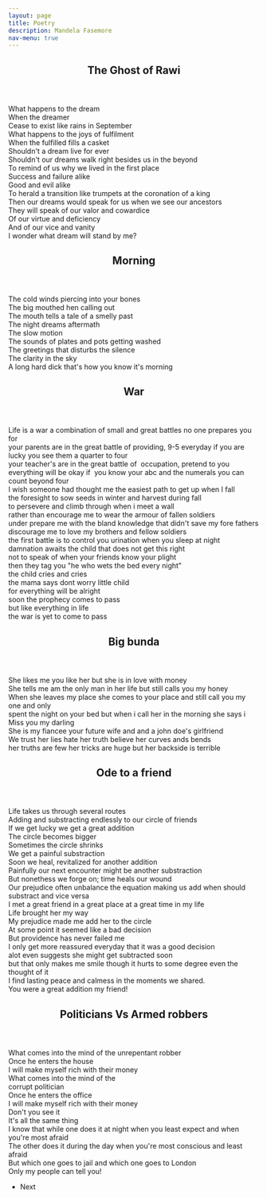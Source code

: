 ```yaml
---
layout: page
title: Poetry
description: Mandela Fasemore
nav-menu: true
---
```


<!-- Main -->
<div id="main" class="alt">

<!-- One -->
<section id="one">
	<div class="inner">
		<div class="row current" data-index="1">
			<div class="6u 12u$(small)">
				<header class="major">
					<h1>The Ghost of Rawi</h1>
				</header>
				<p>
					What happens to the dream <br>
					When the dreamer<br>
					Cease to exist like rains in September<br>
					What happens to the joys of fulfilment<br>
					When the fulfilled fills a casket <br>
					Shouldn't a dream live for ever<br>
					Shouldn't our dreams walk right besides us in the beyond <br>
					To remind of us why we lived in the first place<br>
					Success and failure alike<br>
					Good and evil alike<br>
					To herald a transition like trumpets at the coronation of a king<br>
					Then our dreams would speak for us when we see our ancestors<br> 
					They will speak of our valor and cowardice <br>
					Of our virtue and deficiency <br> 
					And of our vice and vanity <br>
					I wonder what dream will stand by me?
				</p>
			</div>
			<div class="6u 12u$(small)">
				<header class="major">
					<h1>Morning</h1>
				</header>
				<p>
					The cold winds piercing into your bones<br>
					The big mouthed hen calling out<br>
					The mouth tells a tale of a smelly past<br>
					The night dreams aftermath<br>
					The slow motion<br> 
					The sounds of plates and pots getting washed<br>
					The greetings that disturbs the silence<br>
					The clarity in the sky<br>
					A long hard dick that's how you know it's morning</p>
			</div>
		</div>
		<div class="row hidden" data-index="2">
			<div class="6u 12u$(small)">
				<header class="major">
					<h1>War</h1>
				</header>
				<p>
					Life is a war a combination of small and great battles no one prepares you for <br>
					your parents are in the great battle of providing, 9-5 everyday if you are lucky you see them a quarter to four <br> 
					your teacher's are in the great battle of  occupation, pretend to you everything will be okay if  you know your abc and the numerals you can count beyond four<br>
					I wish someone had thought me the easiest path to get up when I fall<br>
					the foresight to sow seeds in winter and harvest during fall<br>
					to persevere and climb through when i meet a wall<br>
					rather than encourage me to wear the armour of fallen soldiers<br>
					under prepare me with the bland knowledge that didn't save my fore fathers <br>
					discourage me to love my brothers and fellow soldiers<br>
					the first battle is to control you urination when you sleep at night<br>
					damnation awaits the child that does not get this right<br>
					not to speak of when your friends know your plight<br>
					then they tag you "he who wets the bed every night"<br>
					the child cries and cries<br>
					the mama says dont worry little child<br>
					for everything will be alright<br>
					soon the prophecy comes to pass<br>
					but like everything in life<br>
					the war is yet to come to pass
				</p>
			</div>
			<div class="6u 12u$(small)">
				<header class="major">
					<h1>Big bunda</h1>
				</header>
				<p>
					She likes me you like her but she is in love with money <br>
					She tells me am the only man in her life but still calls you my honey <br>
					When she leaves my place she comes to your place and still call you my one and only <br>
					spent the night on your bed but when i call her in the morning she says i <br>
					Miss you my darling <br>
					She is my fiancee your future wife and and a john doe's girlfriend <br>
					We trust her lies hate her truth believe her curves ands bends <br>
					her truths are few her tricks are huge but her backside is terrible</p>
			</div>
		</div>
		<div class="row hidden" data-index="3">
			<div class="6u 12u$(small)">
				<header class="major">
					<h1>Ode to a friend</h1>
				</header>
				<p>
					Life takes us through several routes <br>
					Adding and substracting endlessly to our circle of friends <br>
					If we get lucky we get a great addition <br>
					The circle becomes bigger<br>
					Sometimes the circle shrinks<br>
					We get a painful substraction<br>
					Soon we heal, revitalized for another addition<br>
					Painfully our next encounter might be another substraction<br>
					But nonethess we forge on; time heals our wound<br>
					Our prejudice often unbalance the equation making us add when should substract and vice versa<br>
					I met a great friend in a great place at a great time in my life<br> 
					Life brought her my way<br>
					My prejudice made me add her to the circle<br>
					At some point it seemed like a bad decision<br>
					But providence has never failed me<br>
					I only get more reassured everyday that it was a good decision<br>
 					alot even suggests she might get subtracted soon<br>
					but that only makes me smile though it hurts to some degree even the thought of it<br>
					I find lasting peace and calmess in the moments we shared.<br>
					You were a great addition my friend!
				</p>
			</div>
			<div class="6u 12u$(small)">
				<header class="major">
					<h1>Politicians Vs Armed robbers</h1>
				</header>
				<p>
					What comes into the mind of the unrepentant robber<br>
					Once he enters the house<br>
					I will make myself rich with their money<br>
					What comes into the mind of the<br>
					corrupt politician<br>
					Once he enters the office<br>
					I will make myself rich with their money<br>
					Don't you see it<br>
					It's all the same thing<br>
					I know that while one does it at night when you least expect and when you're most afraid<br>
					The other does it during the day when you're most conscious and least afraid<br>
					But which one goes to jail and which one goes to London<br>
					Only my people can tell you!<br>
				</p>
			</div>
		</div>
					<ul class="actions fit">
						<li id="next"><a class="button special fit icon fa-arrow-right">Next</a></li>
					</ul>
	</div>
</section>

</div>
<!--<hr class="major" />-->
